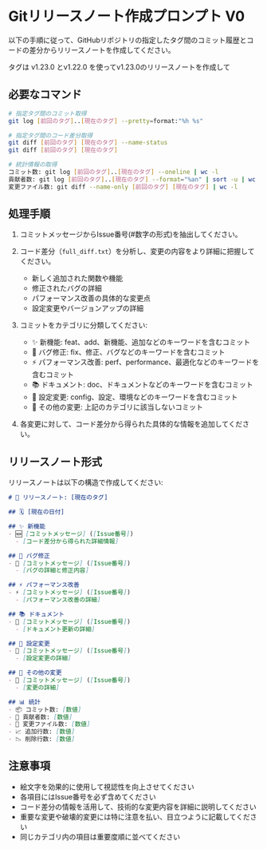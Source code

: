 # Gitリリースノート作成プロンプト V0

以下の手順に従って、GitHubリポジトリの指定したタグ間のコミット履歴とコードの差分からリリースノートを作成してください。

タグは v1.23.0 とv1.22.0 を使ってv1.23.0のリリースノートを作成して

## 必要なコマンド

```bash
# 指定タグ間のコミット取得
git log [前回のタグ]..[現在のタグ] --pretty=format:"%h %s"

# 指定タグ間のコード差分取得
git diff [前回のタグ] [現在のタグ] --name-status
git diff [前回のタグ] [現在のタグ]

# 統計情報の取得
コミット数: git log [前回のタグ]..[現在のタグ] --oneline | wc -l
貢献者数: git log [前回のタグ]..[現在のタグ] --format="%an" | sort -u | wc -l
変更ファイル数: git diff --name-only [前回のタグ] [現在のタグ] | wc -l
```

## 処理手順

1. コミットメッセージからIssue番号(#数字の形式)を抽出してください。

2. コード差分（`full_diff.txt`）を分析し、変更の内容をより詳細に把握してください。
   - 新しく追加された関数や機能
   - 修正されたバグの詳細
   - パフォーマンス改善の具体的な変更点
   - 設定変更やバージョンアップの詳細

3. コミットをカテゴリに分類してください:
   - ✨ 新機能: feat、add、新機能、追加などのキーワードを含むコミット
   - 🐛 バグ修正: fix、修正、バグなどのキーワードを含むコミット
   - ⚡ パフォーマンス改善: perf、performance、最適化などのキーワードを含むコミット
   - 📚 ドキュメント: doc、ドキュメントなどのキーワードを含むコミット
   - 🔧 設定変更: config、設定、環境などのキーワードを含むコミット
   - 🔄 その他の変更: 上記のカテゴリに該当しないコミット

4. 各変更に対して、コード差分から得られた具体的な情報を追加してください。

## リリースノート形式

リリースノートは以下の構造で作成してください:

```markdown
# 🚀 リリースノート: [現在のタグ]

## 🗓️ [現在の日付]

## ✨ 新機能
- 🆕 [コミットメッセージ] ([Issue番号])
  - [コード差分から得られた詳細情報]

## 🐛 バグ修正
- 🔧 [コミットメッセージ] ([Issue番号])
  - [バグの詳細と修正内容]

## ⚡ パフォーマンス改善
- ⚡ [コミットメッセージ] ([Issue番号])
  - [パフォーマンス改善の詳細]

## 📚 ドキュメント
- 📝 [コミットメッセージ] ([Issue番号])
  - [ドキュメント更新の詳細]

## 🔧 設定変更
- 🔧 [コミットメッセージ] ([Issue番号])
  - [設定変更の詳細]

## 🔄 その他の変更
- 🔄 [コミットメッセージ] ([Issue番号])
  - [変更の詳細]

## 📊 統計
- 📦 コミット数: [数値]
- 👥 貢献者数: [数値]
- 📄 変更ファイル数: [数値]
- 📈 追加行数: [数値]
- 📉 削除行数: [数値]
```

## 注意事項

- 絵文字を効果的に使用して視認性を向上させてください
- 各項目にはIssue番号を必ず含めてください
- コード差分の情報を活用して、技術的な変更内容を詳細に説明してください
- 重要な変更や破壊的変更には特に注意を払い、目立つように記載してください
- 同じカテゴリ内の項目は重要度順に並べてください

